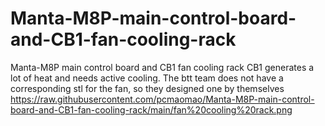 # Manta-M8P-main-control-board-and-CB1-fan-cooling-rack
Manta-M8P main control board and CB1 fan cooling rack
CB1 generates a lot of heat and needs active cooling. The btt team does not have a corresponding stl for the fan, so they designed one by themselves
https://raw.githubusercontent.com/pcmaomao/Manta-M8P-main-control-board-and-CB1-fan-cooling-rack/main/fan%20cooling%20rack.png
